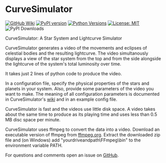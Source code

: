 # CurveSimulator
[![GitHub Wiki](https://img.shields.io/badge/docs-Wiki-red)](https://github.com/lichtgestalter/curvesimulator/wiki)
[![PyPI version](https://badge.fury.io/py/curvesimulator.svg)](https://badge.fury.io/py/curvesimulator)
[![Python Versions](https://img.shields.io/pypi/pyversions/curvesimulator.svg)](https://pypi.org/project/curvesimulator/)
[![License: MIT](https://img.shields.io/badge/License-MIT-yellow.svg)](https://opensource.org/licenses/MIT)
![PyPI Downloads](https://static.pepy.tech/badge/curvesimulator)

CurveSimulator: A Star System and Lightcurve Simulator

CurveSimulator generates a video of the movements and eclipses of celestial bodies and the 
resulting lightcurve.
The video simultanously displays a view of the star system from the top and from the side alongside
the lightcurve of the system's total luminosity over time.

It takes just 2 lines of python code to produce the video.

In a configuration file, specify the physical properties of the stars and planets in your system. 
Also, provide some parameters of the video you want to make.
The meaning of all configuration parameters is documented in CurveSimulator's 
[wiki](https://github.com/lichtgestalter/curvesimulator/wiki) and in an example config file.

CurveSimulator is fast and the videos use little disk space. A video takes about the same time 
to produce as its playing time and uses less than 0.5 MB disc space per minute.

CurveSimulator uses ffmpeg to convert the data into a video. 
Download an executable version of ffmpeg from [ffmpeg.org](https://www.ffmpeg.org/download.html).
Extract the downloaded zip file and (on Windows) add "yourdriveandpath\FFmpeg\bin" to the 
environment variable PATH.

For questions and comments open an issue on [GitHub](https://github.com/lichtgestalter/curvesimulator/issues).

